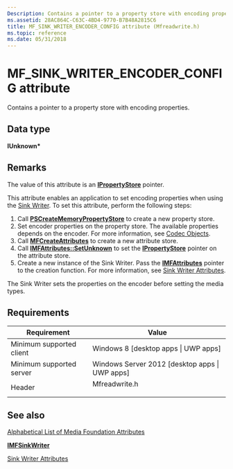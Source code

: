 ```yaml
---
Description: Contains a pointer to a property store with encoding properties.
ms.assetid: 28AC864C-C63C-4BD4-9770-B7B48A2815C6
title: MF_SINK_WRITER_ENCODER_CONFIG attribute (Mfreadwrite.h)
ms.topic: reference
ms.date: 05/31/2018
---
```


# MF\_SINK\_WRITER\_ENCODER\_CONFIG attribute

Contains a pointer to a property store with encoding properties.

## Data type

**IUnknown\***

## Remarks

The value of this attribute is an [**IPropertyStore**](/windows/win32/api/propsys/nn-propsys-ipropertystore) pointer.

This attribute enables an application to set encoding properties when using the [Sink Writer](sink-writer.md). To set this attribute, perform the following steps:

1.  Call [**PSCreateMemoryPropertyStore**](/windows/win32/api/propsys/nf-propsys-pscreatememorypropertystore) to create a new property store.
2.  Set encoder properties on the property store. The available properties depends on the encoder. For more information, see [Codec Objects](codecobjects.md).
3.  Call [**MFCreateAttributes**](/windows/desktop/api/mfapi/nf-mfapi-mfcreateattributes) to create a new attribute store.
4.  Call [**IMFAttributes::SetUnknown**](/windows/desktop/api/mfobjects/nf-mfobjects-imfattributes-setunknown) to set the [**IPropertyStore**](/windows/win32/api/propsys/nn-propsys-ipropertystore) pointer on the attribute store.
5.  Create a new instance of the Sink Writer. Pass the [**IMFAttributes**](/windows/desktop/api/mfobjects/nn-mfobjects-imfattributes) pointer to the creation function. For more information, see [Sink Writer Attributes](sink-writer-attributes.md).

The Sink Writer sets the properties on the encoder before setting the media types.

## Requirements



| Requirement | Value |
|-------------------------------------|------------------------------------------------------------------------------------------|
| Minimum supported client<br/> | Windows 8 \[desktop apps \| UWP apps\]<br/>                                        |
| Minimum supported server<br/> | Windows Server 2012 \[desktop apps \| UWP apps\]<br/>                              |
| Header<br/>                   | <dl> <dt>Mfreadwrite.h</dt> </dl> |



## See also

<dl> <dt>

[Alphabetical List of Media Foundation Attributes](alphabetical-list-of-media-foundation-attributes.md)
</dt> <dt>

[**IMFSinkWriter**](/windows/desktop/api/mfreadwrite/nn-mfreadwrite-imfsinkwriter)
</dt> <dt>

[Sink Writer Attributes](sink-writer-attributes.md)
</dt> </dl>

 

 
